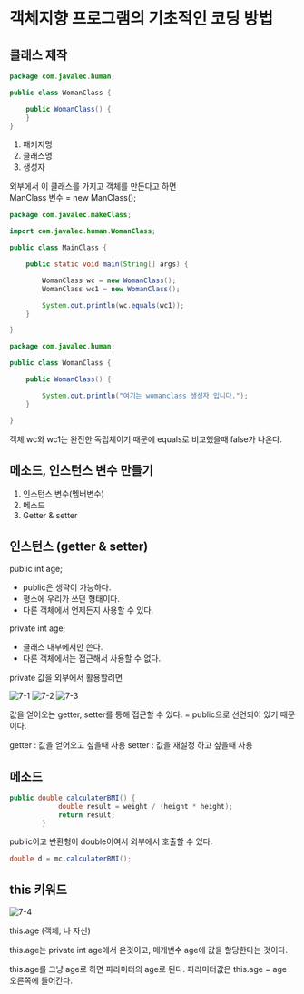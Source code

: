 # 객체지향 프로그램의 기초적인 코딩 방법

## 클래스 제작

```java
package com.javalec.human;

public class WomanClass {

	public WomanClass() {
	}
}
```

1. 패키지명
2. 클래스명
3. 생성자

외부에서 이 클래스를 가지고 객체를 만든다고 하면 <br>
ManClass 변수 = new ManClass();

```java
package com.javalec.makeClass;

import com.javalec.human.WomanClass;

public class MainClass {

	public static void main(String[] args) {

		WomanClass wc = new WomanClass();
		WomanClass wc1 = new WomanClass();

		System.out.println(wc.equals(wc1));
	}

}
```

```java
package com.javalec.human;

public class WomanClass {

	public WomanClass() {

		System.out.println("여기는 womanclass 생성자 입니다.");
	}

}
```

객체 wc와 wc1는 완전한 독립체이기 때문에 equals로 비교했을때 false가 나온다.

## 메소드, 인스턴스 변수 만들기

1. 인스턴스 변수(멤버변수)
2. 메소드
3. Getter & setter

## 인스턴스 (getter & setter)

public int age;

- public은 생략이 가능하다.
- 평소에 우리가 쓰던 형태이다.
- 다른 객체에서 언제든지 사용할 수 있다.

private int age;

- 클래스 내부에서만 쓴다.
- 다른 객체에서는 접근해서 사용할 수 없다.

private 값을 외부에서 활용할려면

![7-1](https://user-images.githubusercontent.com/66400531/118077644-7962b600-b3ef-11eb-8a9f-ed1b5bcbe478.PNG)
![7-2](https://user-images.githubusercontent.com/66400531/118077683-8ed7e000-b3ef-11eb-9435-171f0a06b5d7.PNG)
![7-3](https://user-images.githubusercontent.com/66400531/118077957-26d5c980-b3f0-11eb-9a8f-53de703bf81e.PNG)

값을 얻어오는 getter, setter를 통해 접근할 수 있다.
= public으로 선언되어 있기 때문이다.

getter : 값을 얻어오고 싶을때 사용
setter : 값을 재설정 하고 싶을때 사용

## 메소드

```java
public double calculaterBMI() {
			double result = weight / (height * height);
			return result;
		}
```

public이고 반환형이 double이여서 외부에서 호출할 수 있다.

```java
double d = mc.calculaterBMI();
```

## this 키워드

![7-4](https://user-images.githubusercontent.com/66400531/118079112-83d27f00-b3f2-11eb-979f-db55b3ff3da7.PNG)

this.age (객체, 나 자신)

this.age는 private int age에서 온것이고, 매개변수 age에 값을 할당한다는 것이다.

this.age를 그냥 age로 하면 파라미터의 age로 된다.
파라미터값은 this.age = age 오른쪽에 들어간다.
